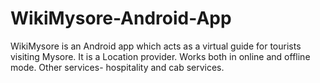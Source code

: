 # WikiMysore-Android-App

WikiMysore is an Android app which acts as a virtual guide for tourists visiting Mysore.
It is a Location provider.
Works both in online and offline mode.
Other services- hospitality and cab services.
